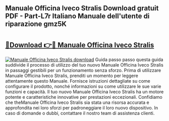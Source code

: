 ## Manuale Officina Iveco Stralis Download gratuit PDF - Part-L7r Italiano Manuale dell'utente di riparazione gmz5K

# <h2><a href="http://dfefg7.blite.top/?on=Manuale+Officina+Iveco+Stralis">🔗Download 👉🔴 Manuale Officina Iveco Stralis</a></h2>

[![Manuale Officina Iveco Stralis download](https://i.imgur.com/lujVjoI.png)](http://dfefg7.blite.top/?on=Manuale+Officina+Iveco+Stralis)
Guida passo passo questa guida suddivide il processo di utilizzo del tuo nuovo Manuale Officina Iveco Stralis in passaggi gestibili per un funzionamento senza sforzo. Prima di utilizzare Manuale Officina Iveco Stralis, prenditi un momento per leggere attentamente questo Manuale. Fornisce istruzioni dettagliate su come configurare il prodotto, nonché informazioni su come utilizzare le sue varie funzioni e capacità. Il tuo nuovo Manuale Officina Iveco Stralis ha un motore potente e caratteristiche innovative per prestazioni eccezionali. Confidiamo che theManuale Officina Iveco Stralis sia stata una risorsa accurata e approfondita nei loro sforzi per padroneggiare il loro nuovo dispositivo. In caso di domande o dubbi, contattare il nostro team di assistenza clienti.

